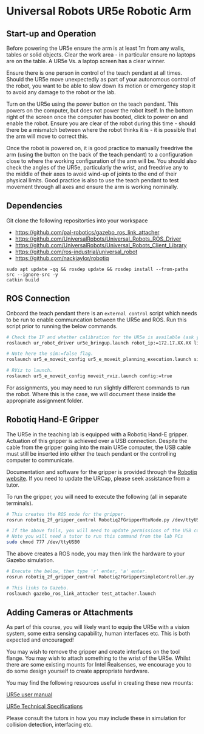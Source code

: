 # Universal Robots UR5e Robotic Arm

## Start-up and Operation
Before powering the UR5e ensure the arm is at least 1m from any walls, tables or solid objects. Clear the work area - in particular ensure no laptops are on the table. A UR5e Vs. a laptop screen has a clear winner.

Ensure there is one person in control of the teach pendant at all times. Should the UR5e move unexpectedly as part of your autonomous control of the robot, you want to be able to slow down its motion or emergency stop it to avoid any damage to the robot or the lab.

Turn on the UR5e using the power button on the teach pendant. This powers on the computer, but does not power the robot itself. In the bottom right of the screen once the computer has booted, click to power on and enable the robot. Ensure you are clear of the robot during this time - should there be a mismatch between where the robot thinks it is - it is possible that the arm will move to correct this.

Once the robot is powered on, it is good practice to manually freedrive the arm (using the button on the back of the teach pendant) to a configuration close to where the working configuration of the arm will be. You should also check the angles of the UR5e, particularly the wrist, and freedrive any to the middle of their axes to avoid wind-up of joints to the end of their physical limits. Good practice is also to use the teach pendant to test movement through all axes and ensure the arm is working nominally.


## Dependencies
Git clone the following repositorties into your workspace
 - https://github.com/pal-robotics/gazebo_ros_link_attacher
 - https://github.com/UniversalRobots/Universal_Robots_ROS_Driver
 - https://github.com/UniversalRobots/Universal_Robots_Client_Library
 - https://github.com/ros-industrial/universal_robot
 - https://github.com/nackjaylor/robotiq

```
sudo apt update -qq && rosdep update && rosdep install --from-paths src --ignore-src -y
catkin build
```

## ROS Connection
Onboard the teach pendant there is an `external control` script which needs to be run to enable communcation between the UR5e and ROS. Run this script prior to running the below commands.

```bash
# Check the IP and whether calibration for the UR5e is available (ask your tutor).
roslaunch ur_robot_driver ur5e_bringup.launch robot_ip:=172.17.XX.XX limited:=true kinematics_config:=/path/to/kinematics/mxlab_calib.yaml

# Note here the sim:=false flag.
roslaunch ur5_e_moveit_config ur5_e_moveit_planning_execution.launch sim:=false

# RViz to launch.
roslaunch ur5_e_moveit_config moveit_rviz.launch config:=true
```

For assignments, you may need to run slightly different commands to run the robot. Where this is the case, we will document these inside the appropriate assignment folder.

## Robotiq Hand-E Gripper
The UR5e in the teaching lab is equipped with a Robotiq Hand-E gripper. Actuation of this gripper is achieved over a USB connection. Despite the cable from the gripper going into the main UR5e computer, the USB cable must still be inserted into either the teach pendant or the controlling computer to communicate.

Documentation and software for the gripper is provided through the [Robotiq website](https://robotiq.com/support/hand-e-adaptive-robot-gripper). If you need to update the URCap, please seek assistance from a tutor.

To run the gripper, you will need to execute the following (all in separate terminals).
```bash
# This creates the ROS node for the gripper.
rosrun robotiq_2f_gripper_control Robotiq2FGripperRtuNode.py /dev/ttyUSB0

# If the above fails, you will need to update permissions of the USB connection. 
# Note you will need a tutor to run this command from the lab PCs
sudo chmod 777 /dev/ttyUSB0
```
The above creates a ROS node, you may then link the hardware to your Gazebo simulation.
```bash
# Execute the below, then type 'r' enter, 'a' enter.
rosrun robotiq_2f_gripper_control Robotiq2FGripperSimpleController.py

# This links to Gazebo.
roslaunch gazebo_ros_link_attacher test_attacher.launch
```

## Adding Cameras or Attachments
As part of this course, you will likely want to equip the UR5e with a vision system, some extra sensing capability, human interfaces etc. This is both expected and encouraged!

You may wish to remove the gripper and create interfaces on the tool flange. You may wish to attach something to the wrist of the UR5e. Whilst there are some existing mounts for Intel Realsenses, we encourage you to do some design yourself to create appropriate hardware.

You may find the following resources useful in creating these new mounts:

[UR5e user manual](https://s3-eu-west-1.amazonaws.com/ur-support-site/40971/UR5e_User_Manual_en_Global.pdf)

[UR5e Technical Specifications](https://www.universal-robots.com/media/1807465/ur5e-rgb-fact-sheet-landscape-a4.pdf)

Please consult the tutors in how you may include these in simulation for collision detection, interfacing etc.

